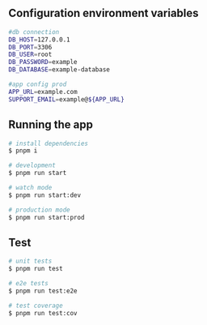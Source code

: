 ## Configuration environment variables 

```bash
#db connection
DB_HOST=127.0.0.1
DB_PORT=3306
DB_USER=root
DB_PASSWORD=example
DB_DATABASE=example-database

#app config prod
APP_URL=example.com
SUPPORT_EMAIL=example@${APP_URL}
```

## Running the app

```bash
# install dependencies
$ pnpm i

# development
$ pnpm run start

# watch mode
$ pnpm run start:dev

# production mode
$ pnpm run start:prod
```

## Test

```bash
# unit tests
$ pnpm run test

# e2e tests
$ pnpm run test:e2e

# test coverage
$ pnpm run test:cov
```